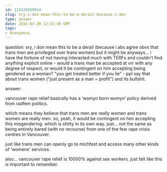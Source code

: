 ```yaml
---
id: 114125939914
slug: sry-i-don-mean-this-to-be-a-derail-because-i-abs
type: answer
date: 2015-03-20 12:32:49 GMT
tags:
- Anonymous
---
```

question: sry, i don mean this to be a derail (because i abs agree obvs that trans men are privileged over trans women) but it might be anyways... i have the fortune of not having interacted much with TERFs and couldn't find anything explicit online - *would* a trans man be accepted at vrr with any degree of respect, or would it be contingent on him accepting being gendered as a woman? "you get treated better if you lie" - ppl say that about trans women ("just present as a man = profit") and its bullshit.

answer: <p>vancouver rape relief basically has a&nbsp;‘womyn born womyn’ policy derived from radfem politics.</p><p>which means they believe that trans men are really women and trans women are really men. so, yeah, it would be contingent on him accepting this misgendering. which is shitty in its own way. just... not the same as being entirely bared (with no recourse) from one of the few rape crisis centres in Vancouver.</p><p>just like trans men can openly go to michfest and access many other kinds of&nbsp;‘womens’ services.&nbsp;</p><p>also... vancouver rape relief is 10000% against sex workers. just felt like this is important to remember.&nbsp;</p>